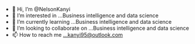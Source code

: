 - 👋 Hi, I’m @NelsonKanyi
- 👀 I’m interested in ...Business intelligence and data science
- 🌱 I’m currently learning ...Business intelligence and data science
- 💞️ I’m looking to collaborate on ...Business intelligence and data science
- 📫 How to reach me ...kanyi95@outlook.com

<!---
NelsonKanyi/NelsonKanyi is a ✨ special ✨ repository because its `README.md` (this file) appears on your GitHub profile.
You can click the Preview link to take a look at your changes.
--->
